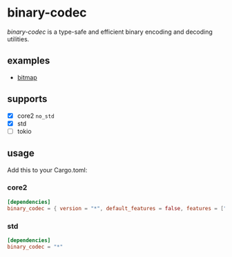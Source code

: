 # binary-codec

_binary-codec_ is a type-safe and efficient binary encoding and decoding utilities.

## examples

- [bitmap](./tests/bitmap.rs)

## supports

- [x] core2 `no_std`
- [x] std
- [ ] tokio

## usage

Add this to your Cargo.toml:

### core2

```toml
[dependencies]
binary_codec = { version = "*", default_features = false, features = ["core2"] }
```

### std

```toml
[dependencies]
binary_codec = "*"
```
